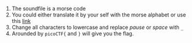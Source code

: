  1. The soundfile is a morse code
 1. You could either translate it by your self with the morse alphabet or use this [link](https://morsecode.world/international/decoder/audio-decoder-adaptive.html)
 1. Change all characters to lowercase and replace *pause* or *space* with `_`
 1. Arounded by `picoCTF{` and `}` will give you the flag.
